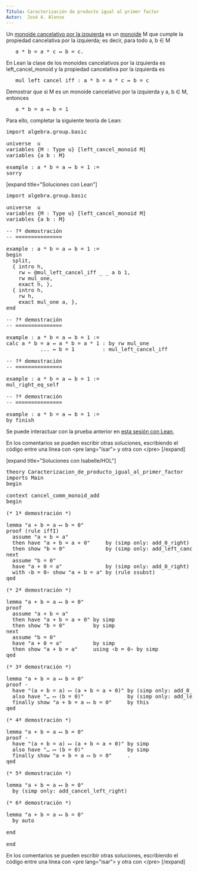 ```yaml
---
Título: Caracterización de producto igual al primer factor
Autor:  José A. Alonso
---
```


Un [monoide cancelativo por la izquierda](https://bit.ly/3j9S0wt) es un [monoide](https://bit.ly/3h4notA) M que cumple la propiedad cancelativa por la izquierda; es decir, para todo a, b ∈ M
<pre lang="text">
   a * b = a * c ↔ b = c.
</pre>

En Lean la clase de los monoides cancelativos por la izquierda es left\_cancel\_monoid y la propiedad cancelativa por la izquierda es
<pre lang="text">
   mul_left_cancel_iff : a * b = a * c ↔ b = c
</pre>

Demostrar que si M es un monoide cancelativo por la izquierda y a, b ∈ M, entonces
<pre lang="text">
   a * b = a ↔ b = 1
</pre>

Para ello, completar la siguiente teoría de Lean:

<pre lang="lean">
import algebra.group.basic

universe  u
variables {M : Type u} [left_cancel_monoid M]
variables {a b : M}

example : a * b = a ↔ b = 1 :=
sorry
</pre>

[expand title="Soluciones con Lean"]

<pre lang="lean">
import algebra.group.basic

universe  u
variables {M : Type u} [left_cancel_monoid M]
variables {a b : M}

-- ?ª demostración
-- ===============

example : a * b = a ↔ b = 1 :=
begin
  split,
  { intro h,
    rw ← @mul_left_cancel_iff _ _ a b 1,
    rw mul_one,
    exact h, },
  { intro h,
    rw h,
    exact mul_one a, },
end

-- ?ª demostración
-- ===============

example : a * b = a ↔ b = 1 :=
calc a * b = a ↔ a * b = a * 1 : by rw mul_one
           ... ↔ b = 1         : mul_left_cancel_iff

-- ?ª demostración
-- ===============

example : a * b = a ↔ b = 1 :=
mul_right_eq_self

-- ?ª demostración
-- ===============

example : a * b = a ↔ b = 1 :=
by finish
</pre>

Se puede interactuar con la prueba anterior en <a href="https://www.cs.us.es/~jalonso/lean-web-editor/#url=https://raw.githubusercontent.com/jaalonso/Calculemus/main/src/Caracterizacion_de_producto_igual_al_primer_factor.lean" rel="noopener noreferrer" target="_blank">esta sesión con Lean</a>,

En los comentarios se pueden escribir otras soluciones, escribiendo el código entre una línea con &#60;pre lang=&quot;isar&quot;&#62; y otra con &#60;/pre&#62;
[/expand]

[expand title="Soluciones con Isabelle/HOL"]

<pre lang="isar">
theory Caracterizacion_de_producto_igual_al_primer_factor
imports Main
begin

context cancel_comm_monoid_add
begin

(* 1ª demostración *)

lemma "a + b = a ⟷ b = 0"
proof (rule iffI)
  assume "a + b = a"
  then have "a + b = a + 0"     by (simp only: add_0_right)
  then show "b = 0"             by (simp only: add_left_cancel)
next
  assume "b = 0"
  have "a + 0 = a"              by (simp only: add_0_right)
  with ‹b = 0› show "a + b = a" by (rule ssubst)
qed

(* 2ª demostración *)

lemma "a + b = a ⟷ b = 0"
proof
  assume "a + b = a"
  then have "a + b = a + 0" by simp
  then show "b = 0"         by simp
next
  assume "b = 0"
  have "a + 0 = a"          by simp
  then show "a + b = a"     using ‹b = 0› by simp
qed

(* 3ª demostración *)

lemma "a + b = a ⟷ b = 0"
proof -
  have "(a + b = a) ⟷ (a + b = a + 0)" by (simp only: add_0_right)
  also have "… ⟷ (b = 0)"              by (simp only: add_left_cancel)
  finally show "a + b = a ⟷ b = 0"     by this
qed

(* 4ª demostración *)

lemma "a + b = a ⟷ b = 0"
proof -
  have "(a + b = a) ⟷ (a + b = a + 0)" by simp
  also have "… ⟷ (b = 0)"              by simp
  finally show "a + b = a ⟷ b = 0"     .
qed

(* 5ª demostración *)

lemma "a + b = a ⟷ b = 0"
  by (simp only: add_cancel_left_right)

(* 6ª demostración *)

lemma "a + b = a ⟷ b = 0"
  by auto

end

end
</pre>

En los comentarios se pueden escribir otras soluciones, escribiendo el código entre una línea con &#60;pre lang=&quot;isar&quot;&#62; y otra con &#60;/pre&#62;
[/expand]
